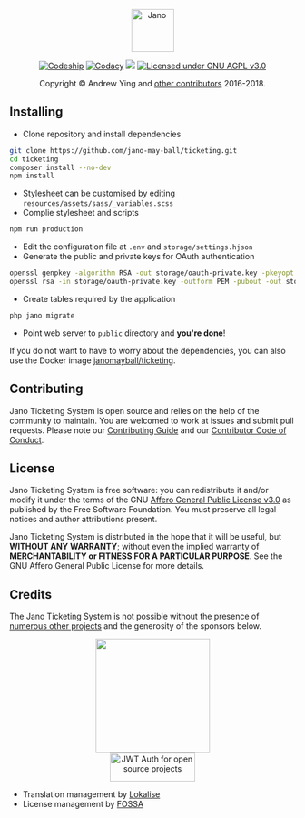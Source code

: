 <p align="center"><img src="https://raw.githubusercontent.com/jano-may-ball/ticketing/master/logo.png" height="75" alt="Jano"></p>

<p align="center">
<a href="https://app.codeship.com/projects/319077" target="_blank"><img src="https://img.shields.io/codeship/ee9f4010-e46c-0136-4bf8-2a01672139f5/master.svg" alt="Codeship"></a>
 <a href="https://www.codacy.com/app/jano/ticketing?utm_source=github.com&amp;utm_medium=referral&amp;utm_content=jano-may-ball/ticketing&amp;utm_campaign=Badge_Grade" target="_blank"><img src="https://img.shields.io/codacy/grade/25ff23782c494860967de4de1eded43a/master.svg" alt="Codacy"></a>
 <a href="https://app.fossa.io/projects/custom%2B372%2Fgit%40github.com%3Ajano-may-ball%2Fticketing.git?ref=badge_shield" alt="FOSSA Status"><img src="https://app.fossa.io/api/projects/custom%2B372%2Fgit%40github.com%3Ajano-may-ball%2Fticketing.git.svg?type=shield"/></a>
 <a href="https://github.com/jano-may-ball/ticketing/blob/master/README.md" target="_blank"><img src="https://img.shields.io/badge/license-GNU%20AGPL%20v3.0-blue.svg" alt="Licensed under GNU AGPL v3.0"></a>
</p>

<p align="center">
Copyright &copy; Andrew Ying and <a href="https://github.com/jano-may-ball/ticketing/graphs/contributors" target="_blank">other contributors</a> 2016-2018.
</p>

## Installing
*  Clone repository and install dependencies
```bash
git clone https://github.com/jano-may-ball/ticketing.git
cd ticketing
composer install --no-dev
npm install
```
*  Stylesheet can be customised by editing `resources/assets/sass/_variables.scss`
*  Complie stylesheet and scripts
```bash
npm run production
```
*  Edit the configuration file at `.env` and `storage/settings.hjson`
*  Generate the public and private keys for OAuth authentication
```bash
openssl genpkey -algorithm RSA -out storage/oauth-private.key -pkeyopt rsa_keygen_bits:2048
openssl rsa -in storage/oauth-private.key -outform PEM -pubout -out storage/oauth-public.key
```
*  Create tables required by the application
```bash
php jano migrate
```
*  Point web server to `public` directory and **you're done**!

If you do not want to have to worry about the dependencies, you can also use the Docker image [janomayball/ticketing](https://hub.docker.com/r/janomayball/ticketing).

## Contributing
Jano Ticketing System is open source and relies on the help of the community to maintain. You are welcomed to work at issues and submit pull requests. Please note our [Contributing Guide](CONTRIBUTING.md) and our [Contributor Code of Conduct](CODE_OF_CONDUCT.md).

## License
Jano Ticketing System is free software: you can redistribute it and/or modify it under the terms of the GNU [Affero General Public License v3.0](LICENSE.md) as published by the Free Software Foundation. You must preserve all legal notices and author attributions present.

Jano Ticketing System is distributed in the hope that it will be useful, but **WITHOUT ANY WARRANTY**; without even 
the implied warranty of **MERCHANTABILITY or FITNESS FOR A PARTICULAR PURPOSE**.  See the GNU Affero General Public License for more details.

## Credits
The Jano Ticketing System is not possible without the presence of [numerous other projects](CREDITS.md) and the generosity of the sponsors below.

<p align="center">
<a href="https://www.digitalocean.com/"><img src="https://opensource.nyc3.cdn.digitaloceanspaces.com/attribution/assets/SVG/DO_Logo_horizontal_blue.svg" width="201px"></a><br />
<a href="https://auth0.com/?utm_source=oss&utm_medium=gp&utm_campaign=oss" target="_blank"><img width="150" height="50" alt="JWT Auth for open source projects" src="https://cdn.auth0.com/oss/badges/a0-badge-light.png" /></a>
</p>

*  Translation management by [Lokalise](https://lokalise.co)
*  License management by [FOSSA](https://fossa.com)

